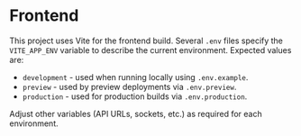 # Frontend

This project uses Vite for the frontend build. Several `.env` files specify the
`VITE_APP_ENV` variable to describe the current environment. Expected values are:

- `development` - used when running locally using `.env.example`.
- `preview` - used by preview deployments via `.env.preview`.
- `production` - used for production builds via `.env.production`.

Adjust other variables (API URLs, sockets, etc.) as required for each
environment.
